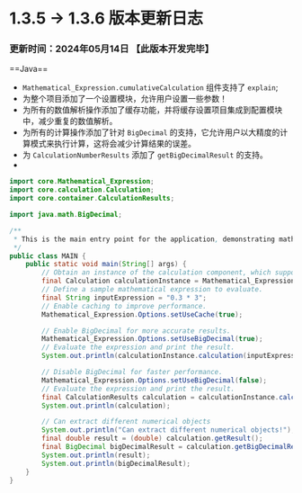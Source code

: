 # 1.3.5 -> 1.3.6 版本更新日志

### 更新时间：2024年05月14日 【此版本开发完毕】

==Java==

- `Mathematical_Expression.cumulativeCalculation` 组件支持了 `explain`;
- 为整个项目添加了一个设置模块，允许用户设置一些参数！
- 为所有的数值解析操作添加了缓存功能，并将缓存设置项目集成到配置模块中，减少重复的数值解析。
- 为所有的计算操作添加了针对 `BigDecimal` 的支持，它允许用户以大精度的计算模式来执行计算，这将会减少计算结果的误差。
- 为 `CalculationNumberResults` 添加了 `getBigDecimalResult` 的支持。
-

```java
import core.Mathematical_Expression;
import core.calculation.Calculation;
import core.container.CalculationResults;

import java.math.BigDecimal;

/**
 * This is the main entry point for the application, demonstrating mathematical expression parsing and evaluation.
 */
public class MAIN {
    public static void main(String[] args) {
        // Obtain an instance of the calculation component, which supports parentheses handling.
        final Calculation calculationInstance = Mathematical_Expression.getInstance(Mathematical_Expression.bracketsCalculation2);
        // Define a sample mathematical expression to evaluate.
        final String inputExpression = "0.3 * 3";
        // Enable caching to improve performance.
        Mathematical_Expression.Options.setUseCache(true);

        // Enable BigDecimal for more accurate results.
        Mathematical_Expression.Options.setUseBigDecimal(true);
        // Evaluate the expression and print the result.
        System.out.println(calculationInstance.calculation(inputExpression));

        // Disable BigDecimal for faster performance.
        Mathematical_Expression.Options.setUseBigDecimal(false);
        // Evaluate the expression and print the result.
        final CalculationResults calculation = calculationInstance.calculation(inputExpression);
        System.out.println(calculation);

        // Can extract different numerical objects
        System.out.println("Can extract different numerical objects!");
        final double result = (double) calculation.getResult();
        final BigDecimal bigDecimalResult = calculation.getBigDecimalResult();
        System.out.println(result);
        System.out.println(bigDecimalResult);
    }
}
```
